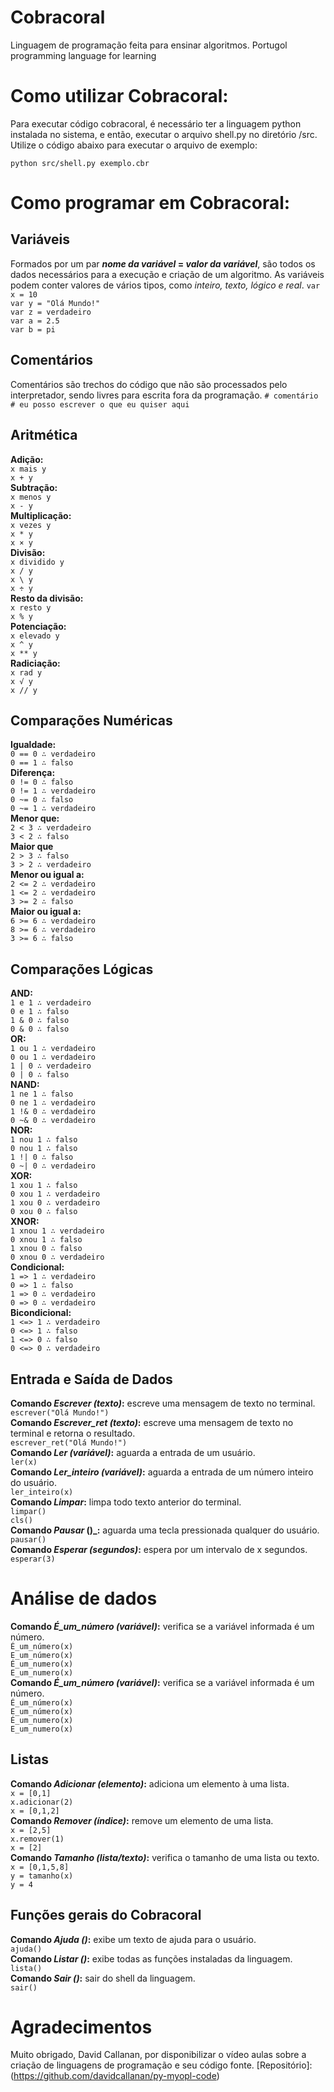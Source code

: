 # Cobracoral
 Linguagem de programação feita para ensinar algoritmos.
 Portugol programming language for learning

# Como utilizar Cobracoral:
Para executar código cobracoral, é necessário ter a linguagem python instalada no sistema, e então, executar o arquivo shell.py no diretório /src. Utilize o código abaixo para executar o arquivo de exemplo:

`python src/shell.py exemplo.cbr`

# Como programar em Cobracoral:

## Variáveis
Formados por um par **_nome da variável_ = _valor da variável_**, são todos os dados necessários para a execução e criação de um algoritmo. As variáveis podem conter valores de vários tipos, como _inteiro, texto, lógico e real_.
    `var x = 10`<br>
    `var y = "Olá Mundo!"`<br>
    `var z = verdadeiro`<br>
    `var a = 2.5`<br>
    `var b = pi`<br>

## Comentários
Comentários são trechos do código que não são processados pelo interpretador, sendo livres para escrita fora da programação.
    `# comentário`<br>
    `# eu posso escrever o que eu quiser aqui`<br>

## Aritmética
**Adição:**<br>
    `x mais y`<br>
    `x + y`<br>
**Subtração:**<br>
    `x menos y`<br>
    `x - y`<br>
**Multiplicação:**<br>
    `x vezes y`<br>
    `x * y`<br>
    `x × y`<br>
**Divisão:**<br>
    `x dividido y`<br>
    `x / y`<br>
    `x \ y`<br>
    `x ÷ y`<br>
**Resto da divisão:**<br>
    `x resto y`<br>
    `x % y`<br>
**Potenciação:**<br>
    `x elevado y`<br>
    `x ^ y`<br>
    `x ** y`<br>
**Radiciação:**<br>
    `x rad y`<br>
    `x √ y`<br>
    `x // y`<br>

## Comparações Numéricas
**Igualdade:**<br>
    `0 == 0 ∴ verdadeiro`<br>
    `0 == 1 ∴ falso`<br>
**Diferença:**<br>
    `0 != 0 ∴ falso`<br>
    `0 != 1 ∴ verdadeiro`<br>
    `0 ~= 0 ∴ falso`<br>
    `0 ~= 1 ∴ verdadeiro`<br>
**Menor que:**<br>
    `2 < 3 ∴ verdadeiro`<br>
    `3 < 2 ∴ falso`<br>
**Maior que**<br>
    `2 > 3 ∴ falso`<br>
    `3 > 2 ∴ verdadeiro`<br>
**Menor ou igual a:**<br>
    `2 <= 2 ∴ verdadeiro`<br>
    `1 <= 2 ∴ verdadeiro`<br>
    `3 >= 2 ∴ falso`<br>
**Maior ou igual a:**<br>
    `6 >= 6 ∴ verdadeiro`<br>
    `8 >= 6 ∴ verdadeiro`<br>
    `3 >= 6 ∴ falso`<br>

## Comparações Lógicas
**AND:**<br>
    `1 e 1 ∴ verdadeiro`<br>
    `0 e 1 ∴ falso`<br>
    `1 & 0 ∴ falso`<br>
    `0 & 0 ∴ falso`<br>
**OR:**<br>
    `1 ou 1 ∴ verdadeiro`<br>
    `0 ou 1 ∴ verdadeiro`<br>
    `1 | 0 ∴ verdadeiro`<br>
    `0 | 0 ∴ falso`<br>
**NAND:**<br>
    `1 ne 1 ∴ falso`<br>
    `0 ne 1 ∴ verdadeiro`<br>
    `1 !& 0 ∴ verdadeiro`<br>
    `0 ~& 0 ∴ verdadeiro`<br>
**NOR:**<br>
    `1 nou 1 ∴ falso`<br>
    `0 nou 1 ∴ falso`<br>
    `1 !| 0 ∴ falso`<br>
    `0 ~| 0 ∴ verdadeiro`<br>
**XOR:**<br>
    `1 xou 1 ∴ falso`<br>
    `0 xou 1 ∴ verdadeiro`<br>
    `1 xou 0 ∴ verdadeiro`<br>
    `0 xou 0 ∴ falso`<br>
**XNOR:**<br>
    `1 xnou 1 ∴ verdadeiro`<br>
    `0 xnou 1 ∴ falso`<br>
    `1 xnou 0 ∴ falso`<br>
    `0 xnou 0 ∴ verdadeiro`<br>
**Condicional:**<br>
    `1 => 1 ∴ verdadeiro`<br>
    `0 => 1 ∴ falso`<br>
    `1 => 0 ∴ verdadeiro`<br>
    `0 => 0 ∴ verdadeiro`<br>
**Bicondicional:**<br>
    `1 <=> 1 ∴ verdadeiro`<br>
    `0 <=> 1 ∴ falso`<br>
    `1 <=> 0 ∴ falso`<br>
    `0 <=> 0 ∴ verdadeiro`<br>

## Entrada e Saída de Dados
**Comando _Escrever (texto)_:** escreve uma mensagem de texto no terminal.<br>
    `escrever("Olá Mundo!")`<br>
**Comando _Escrever_ret (texto)_:** escreve uma mensagem de texto no terminal e retorna o resultado.<br>
    `escrever_ret("Olá Mundo!")`<br>
**Comando _Ler (variável)_:** aguarda a entrada de um usuário.<br>
    `ler(x)`<br>
**Comando _Ler_inteiro (variável)_:** aguarda a entrada de um número inteiro do usuário.<br>
    `ler_inteiro(x)`<br>
**Comando _Limpar_:** limpa todo texto anterior do terminal.<br>
    `limpar()`<br>
    `cls()`<br>
**Comando _Pausar_ ()_:** aguarda uma tecla pressionada qualquer do usuário.<br>
    `pausar()`<br>
**Comando _Esperar (segundos)_:** espera por um intervalo de x segundos.<br>
    `esperar(3)`<br>

# Análise de dados
**Comando _É_um_número (variável)_:** verifica se a variável informada é um número.<br>
    `É_um_número(x)`<br>
    `E_um_número(x)`<br>
    `É_um_numero(x)`<br>
    `E_um_numero(x)`<br>
**Comando _É_um_número (variável)_:** verifica se a variável informada é um número.<br>
    `É_um_número(x)`<br>
    `E_um_número(x)`<br>
    `É_um_numero(x)`<br>
    `E_um_numero(x)`<br>

## Listas
**Comando _Adicionar (elemento)_:** adiciona um elemento à uma lista.<br>
    `x = [0,1]`<br>
    `x.adicionar(2)`<br>
    `x = [0,1,2]`<br>
**Comando _Remover (índice)_:** remove um elemento de uma lista.<br>
    `x = [2,5]`<br>
    `x.remover(1)`<br>
    `x = [2]`<br>
**Comando _Tamanho (lista/texto)_:** verifica o tamanho de uma lista ou texto.<br>
    `x = [0,1,5,8]`<br>
    `y = tamanho(x)`<br>
    `y = 4`<br>

## Funções gerais do Cobracoral
**Comando _Ajuda ()_:** exibe um texto de ajuda para o usuário.<br>
    `ajuda()`<br>
**Comando _Listar ()_:** exibe todas as funções instaladas da linguagem.<br>
    `lista()`<br>
**Comando _Sair ()_:** sair do shell da linguagem.<br>
    `sair()`<br>
    

# Agradecimentos
Muito obrigado, David Callanan, por disponibilizar o vídeo aulas sobre a criação de linguagens de programação e seu código fonte.
[Repositório]: (https://github.com/davidcallanan/py-myopl-code)
